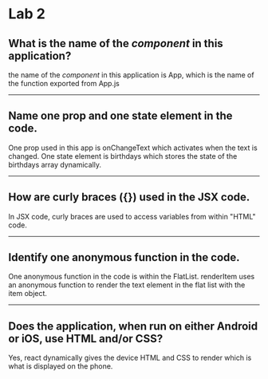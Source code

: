 # Lab 2

## What is the name of the _component_ in this application?

the name of the _component_ in this application is App, which is the name of the function exported from App.js

---

## Name one prop and one state element in the code.

One prop used in this app is onChangeText which activates when the text is changed. One state element is birthdays which stores the state of the birthdays array dynamically.

---

## How are curly braces ({}) used in the JSX code.

In JSX code, curly braces are used to access variables from within "HTML" code.

---

## Identify one anonymous function in the code.

One anonymous function in the code is within the FlatList. renderItem uses an anonymous function to render the text element in the flat list with the item object.

---

## Does the application, when run on either Android or iOS, use HTML and/or CSS?

Yes, react dynamically gives the device HTML and CSS to render which is what is displayed on the phone.
